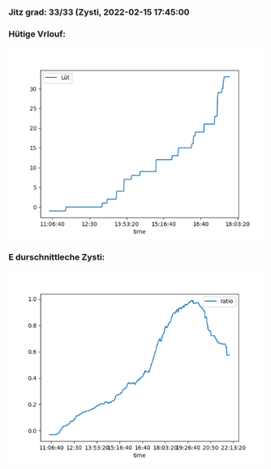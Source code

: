 ### Jitz grad: 33/33 (Zysti, 2022-02-15 17:45:00

### Hütige Vrlouf:
![Graph](Today.png)

### E durschnittleche Zysti:
![Graph](Zysti.png)